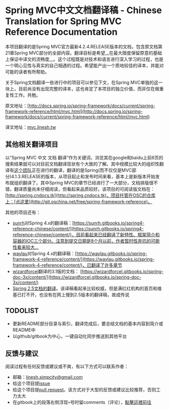 # Spring MVC中文文档翻译稿 - Chinese Translation for Spring MVC Reference Documentation

本项目翻译的是Spring MVC官方最新4.2.4.RELEASE版本的文档，包含原文档第21章Spring MVC部分的全部内容。翻译目标是希望__在最大限度保留原意的基础上保证中译文的流畅度__。这个过程既是对技术和语言进行深入学习的过程，也是一个明心见性与真实的自己相遇的过程。希望能产出一个质地较佳的译本，并能对可能的读者有所帮助。

关于Spring文档翻译一些进行中的项目可以参见下文，在Spring MVC单独的这一块上，目前尚没有出现完整的译本，这也肯定了本项目的独立价值，而非仅在做重复性工作。共勉。

原文地址：[http://docs.spring.io/spring-framework/docs/current/spring-framework-reference/html/mvc.html](http://docs.spring.io/spring-framework/docs/current/spring-framework-reference/html/mvc.html)

译文地址：[mvc.linesh.tw](http://mvc.linesh.tw)

## 其他相关翻译项目
以“Spring MVC 中文 文档 翻译”作为关键词，浏览其在google和baidu上前6页的搜索结果就可以对目前文档翻译现状有个大致的了解。其中规模比较大的组织性翻译有[这个团队](http://blog.csdn.net/isea533/article/details/50450289)正在进行的翻译，翻译的是Spring(而不仅仅是MVC部分)4.1.3.RELEASE的版本，从项目起止和发布时间来看，基本上是新版本开始发布就组织翻译了。其中Spring MVC的章节已经进行了一大部分，文档排版很不错，翻译质量尚未仔细阅读，但看起来品质较好。该项目的可阅读版文档在：[http://spring.cndocs.tk](http://spring.cndocs.tk)，项目托管在OSC的仓库上：[点这里](http://git.oschina.net/free/spring-framework-reference)。

其他的项目还有：
* [sunrh](https://github.com/sunrh)对Spring 4.x的翻译稿：[https://sunrh.gitbooks.io/spring4-reference-chinese/content/](https://sunrh.gitbooks.io/spring4-reference-chinese/content/)，目前看起来已经翻译了新特性、框架简介和容器的IOC三个部分。注意到提交日期是8个月以前，作者暂时性弃坑的可能性看来较大…
* [waylau](https://github.com/waylau)对Spring 4.x的翻译稿：[https://waylau.gitbooks.io/spring-framework-4-reference/content/](https://waylau.gitbooks.io/spring-framework-4-reference/content/)，已翻译了许多章节
* [wizardforcel](https://github.com/wizardforcel)翻译的3.1版的文档： [https://wizardforcel.gitbooks.io/spring-doc-3x/content/](https://wizardforcel.gitbooks.io/spring-doc-3x/content/)
* [Spring 2.5文档的翻译](http://javasalatu.iteye.com/blog/1212618)。该译稿看起来比较权威，但是满红红机构的首页和维基已打不开，也没有在网上搜到2.5版本的翻译稿，故成传说


## TODOLIST
* 更新README部分目录与索引，翻译完成后，要总结文档的基本内容到简介或README中
* 以github/gitbook为中心，一键自动化同步推送到其他平台


## 反馈与建议
阅读过程有任何反馈或建议或不爽，有以下方式可以联系作者：
* 邮箱：linesh.simpcity@gmail.com
* 给这个项目提[issue](https://github.com/linesh-simplicity/gitbook-translation-spring-mvc-documentation/issues)
* 给这个项目提[pull request](https://github.com/linesh-simplicity/gitbook-translation-spring-mvc-documentation/pulls)。该方式对于大型的反馈或建议比较推荐，否则工力太大
* 在gitbook上的段落右侧浮现`+`号时留comments（评论），[點擊這裡前往](http://mvc.linesh.tw)
